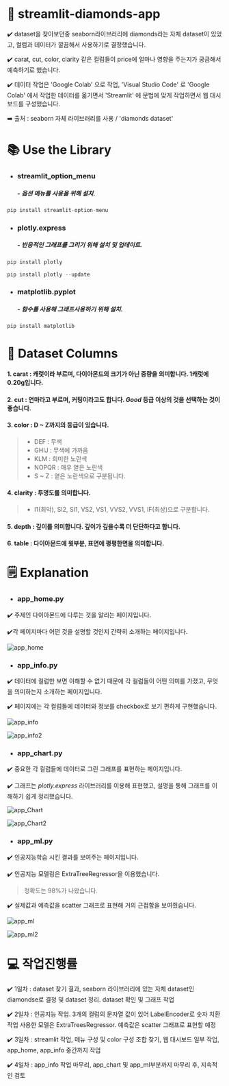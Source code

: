 # 💎 streamlit-diamonds-app
 ✔️ dataset을 찾아보던중 seaborn라이브러리에 diamonds라는 자체 dataset이 있었고, 컬럼과 데이터가 깔끔해서 사용하기로 결정했습니다.

 ✔️ carat, cut, color, clarity 같은 컬럼들이 price에 얼마나 영향을 주는지가 궁금해서 예측하기로 했습니다.

  ✔️ 데이터 작업은 'Google Colab' 으로 작업, 'Visual Studio Code' 로 'Google Colab' 에서 작업한 데이터를 옮기면서 'Streamlit' 에 문법에 맞게 작업하면서 웹 대시보드를 구성했습니다.
 
 ➡️ 출처 : seaborn 자체 라이브러리를 사용 / 'diamonds dataset'

# 📚 Use the Library

- ### streamlit_option_menu
  ##### - 옵션 메뉴를 사용을 위해 설치.

```python
pip install streamlit-option-menu
```
- ### plotly.express
  ##### - 반응적인 그래프를 그리기 위해 설치 및 업데이트.
```python
pip install plotly

pip install plotly --update
```

- ### matplotlib.pyplot
  ##### - 함수를 사용해 그래프사용하기 위해 설치.
```python
pip install matplotlib
```

# 📄 Dataset Columns
#### 1. carat : 캐럿이라 부르며, 다이아몬드의 크기가 아닌 중량을 의미합니다. 1캐럿에 0.20g입니다.

#### 2. cut : 연마라고 부르며, 커팅이라고도 합니다. *Good* 등급 이상의 것을 선택하는 것이 좋습니다.

#### 3. color : D ~ Z까지의 등급이 있습니다.  
> - DEF : 무색  
> - GHIJ : 무색에 가까움  
> - KLM : 희미한 노란색  
> - NOPQR : 매우 옅은 노란색  
> - S ~ Z : 옅은 노란색으로 구분됩니다.

#### 4. clarity : 투명도를 의미합니다.  
> - I1(최악), SI2, SI1, VS2, VS1, VVS2, VVS1, IF(최상)으로 구분합니다.

#### 5. depth : 깊이를 의미합니다. 깊이가 깊을수록 더 단단하다고 합니다.

#### 6. table : 다이아몬드에 윗부분, 표면에 평평한면을 의미합니다.

# 🗒️ Explanation
- ### app_home.py
✔️ 주제인 다이아몬드에 다루는 것을 알리는 페이지입니다.  

✔️각 페이지마다 어떤 것을 설명할 것인지 간략히 소개하는 페이지입니다.  

![app_home](https://user-images.githubusercontent.com/105832443/172625643-a26fda8f-58c7-4617-8c4f-5e80bc43365e.png)

- ### app_info.py
✔️ 데이터에 컬럼만 보면 이해할 수 없기 때문에 각 컬럼들이 어떤 의미를 가졌고, 무엇을 의미하는지 소개하는 페이지입니다.

✔️ 페이지에는 각 컬럼들에 데이터와 정보를 checkbox로 보기 편하게 구현했습니다.

![app_info](https://user-images.githubusercontent.com/105832443/172628323-d7199c64-fc22-4277-9214-755d099a4134.png)

![app_info2](https://user-images.githubusercontent.com/105832443/172628610-39ef0fc1-81c0-40ef-a8e2-3766ff11bb65.png)

- ### app_chart.py
✔️ 중요한 각 컬럼들에 데이터로 그린 그래프를 표현하는 페이지입니다.

✔️ 그래프는 *plotly.express* 라이브러리를 이용해 표현했고, 설명을 통해 그래프를 이해하기 쉽게 정리했습니다.

![app_Chart](https://user-images.githubusercontent.com/105832443/172630772-a06fac93-0877-48e1-8d2b-2e0e4f4e695c.png)

![app_Chart2](https://user-images.githubusercontent.com/105832443/172630789-e9757903-9082-4d28-84f5-7bc067645549.png)

- ### app_ml.py
✔️ 인공지능학습 시킨 결과를 보여주는 페이지입니다.

✔️ 인공지능 모델링은 ExtraTreeRegressor을 이용했습니다.  
> 정확도는 98%가 나왔습니다.

✔️ 실제값과 예측값을 scatter 그래프로 표현해 거의 근접함을 보여줬습니다.

![app_ml](https://user-images.githubusercontent.com/105832443/172637014-f8ecb7f2-a530-4c25-ad99-1f5bb7de015d.png)

![app_ml2](https://user-images.githubusercontent.com/105832443/172637060-d370bc5b-61ca-4555-9bac-a6e976fd3b4c.png)

# 💻 작업진행률
 ✔️ 1일차 : dataset 찾기 결과, seaborn 라이브러리에 있는 자체 dataset인 diamondse로 결정 및 dataset 정리. dataset 확인 및 그래프 작업

 ✔️ 2일차 : 인공지능 작업. 3개의 컬럼의 문자열 값이 있어 LabelEncoder로 숫자 치환 작업 사용한 모델은 ExtraTreesRegressor. 예측값은 scatter 그래프로 표현할 예정

 ✔️ 3일차 : streamlit 작업, 메뉴 구성 및 color 구성 조합 찾기, 웹 대시보드 일부 작업, app_home, app_info 중간까지 작업

 ✔️ 4일차 : app_info 작업 마무리, app_chart 및 app_ml부분까지 마무리 후, 지속적인 검토

